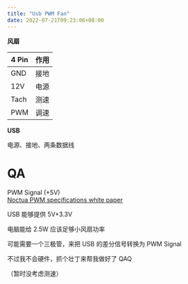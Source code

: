 ```yaml
---
title: "Usb PWM Fan"
date: 2022-07-21T09:23:06+08:00
---
```


**风扇**

| 4 Pin | 作用 |
| ----- | ---- |
| GND   | 接地 |
| 12V   | 电源 |
| Tach  | 测速 |
| PWM   | 调速 |

**USB**

电源、接地、两条数据线

# QA

PWM Signal (+5V)  
[Noctua PWM specifications white paper](https://noctua.at/pub/media/wysiwyg/Noctua_PWM_specifications_white_paper.pdf)

USB 能够提供 5V+3.3V

电脑能给 2.5W 应该足够小风扇功率

可能需要一个三极管，来把 USB 的差分信号转换为 PWM Signal

不过我不会硬件，抓个壮丁来帮我做好了 QAQ

（暂时没考虑测速）
